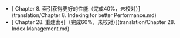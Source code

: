 - [ Chapter 8. 索引获得更好的性能（完成40%，未校对）](translation/Chapter 8. Indexing for better Performance.md)
- [ Chapter 28. 重建索引（完成60%，未校对）](translation/Chapter 28. Index Management.md)

